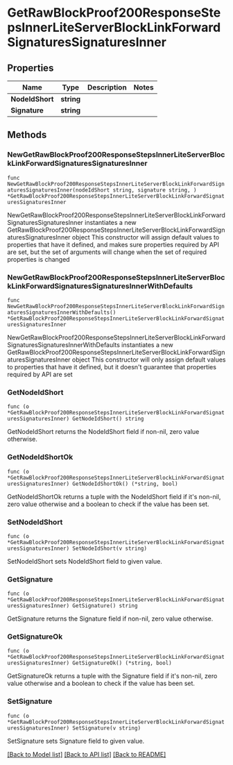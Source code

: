 # GetRawBlockProof200ResponseStepsInnerLiteServerBlockLinkForwardSignaturesSignaturesInner

## Properties

Name | Type | Description | Notes
------------ | ------------- | ------------- | -------------
**NodeIdShort** | **string** |  | 
**Signature** | **string** |  | 

## Methods

### NewGetRawBlockProof200ResponseStepsInnerLiteServerBlockLinkForwardSignaturesSignaturesInner

`func NewGetRawBlockProof200ResponseStepsInnerLiteServerBlockLinkForwardSignaturesSignaturesInner(nodeIdShort string, signature string, ) *GetRawBlockProof200ResponseStepsInnerLiteServerBlockLinkForwardSignaturesSignaturesInner`

NewGetRawBlockProof200ResponseStepsInnerLiteServerBlockLinkForwardSignaturesSignaturesInner instantiates a new GetRawBlockProof200ResponseStepsInnerLiteServerBlockLinkForwardSignaturesSignaturesInner object
This constructor will assign default values to properties that have it defined,
and makes sure properties required by API are set, but the set of arguments
will change when the set of required properties is changed

### NewGetRawBlockProof200ResponseStepsInnerLiteServerBlockLinkForwardSignaturesSignaturesInnerWithDefaults

`func NewGetRawBlockProof200ResponseStepsInnerLiteServerBlockLinkForwardSignaturesSignaturesInnerWithDefaults() *GetRawBlockProof200ResponseStepsInnerLiteServerBlockLinkForwardSignaturesSignaturesInner`

NewGetRawBlockProof200ResponseStepsInnerLiteServerBlockLinkForwardSignaturesSignaturesInnerWithDefaults instantiates a new GetRawBlockProof200ResponseStepsInnerLiteServerBlockLinkForwardSignaturesSignaturesInner object
This constructor will only assign default values to properties that have it defined,
but it doesn't guarantee that properties required by API are set

### GetNodeIdShort

`func (o *GetRawBlockProof200ResponseStepsInnerLiteServerBlockLinkForwardSignaturesSignaturesInner) GetNodeIdShort() string`

GetNodeIdShort returns the NodeIdShort field if non-nil, zero value otherwise.

### GetNodeIdShortOk

`func (o *GetRawBlockProof200ResponseStepsInnerLiteServerBlockLinkForwardSignaturesSignaturesInner) GetNodeIdShortOk() (*string, bool)`

GetNodeIdShortOk returns a tuple with the NodeIdShort field if it's non-nil, zero value otherwise
and a boolean to check if the value has been set.

### SetNodeIdShort

`func (o *GetRawBlockProof200ResponseStepsInnerLiteServerBlockLinkForwardSignaturesSignaturesInner) SetNodeIdShort(v string)`

SetNodeIdShort sets NodeIdShort field to given value.


### GetSignature

`func (o *GetRawBlockProof200ResponseStepsInnerLiteServerBlockLinkForwardSignaturesSignaturesInner) GetSignature() string`

GetSignature returns the Signature field if non-nil, zero value otherwise.

### GetSignatureOk

`func (o *GetRawBlockProof200ResponseStepsInnerLiteServerBlockLinkForwardSignaturesSignaturesInner) GetSignatureOk() (*string, bool)`

GetSignatureOk returns a tuple with the Signature field if it's non-nil, zero value otherwise
and a boolean to check if the value has been set.

### SetSignature

`func (o *GetRawBlockProof200ResponseStepsInnerLiteServerBlockLinkForwardSignaturesSignaturesInner) SetSignature(v string)`

SetSignature sets Signature field to given value.



[[Back to Model list]](../README.md#documentation-for-models) [[Back to API list]](../README.md#documentation-for-api-endpoints) [[Back to README]](../README.md)


